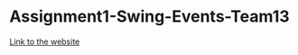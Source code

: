 # Assignment1-Swing-Events-Team13

[Link to the website](https://Nathan20202.github.io/Assignment1-Swing-Events-Team13/)
